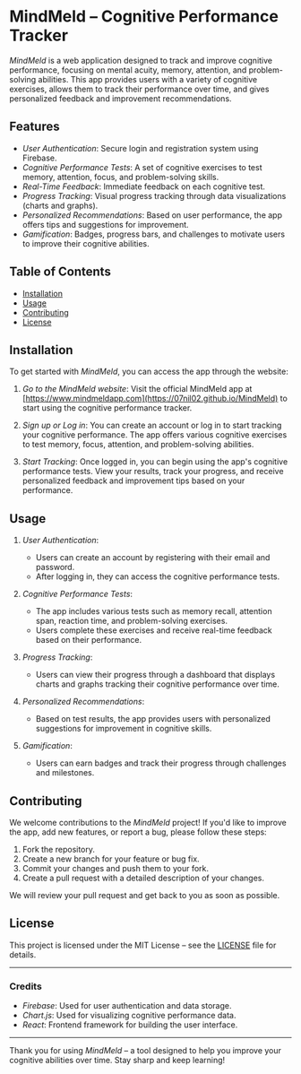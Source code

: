 # MindMeld – Cognitive Performance Tracker

*MindMeld* is a web application designed to track and improve cognitive performance, focusing on mental acuity, memory, attention, and problem-solving abilities. This app provides users with a variety of cognitive exercises, allows them to track their performance over time, and gives personalized feedback and improvement recommendations.

## Features

- *User Authentication*: Secure login and registration system using Firebase.
- *Cognitive Performance Tests*: A set of cognitive exercises to test memory, attention, focus, and problem-solving skills.
- *Real-Time Feedback*: Immediate feedback on each cognitive test.
- *Progress Tracking*: Visual progress tracking through data visualizations (charts and graphs).
- *Personalized Recommendations*: Based on user performance, the app offers tips and suggestions for improvement.
- *Gamification*: Badges, progress bars, and challenges to motivate users to improve their cognitive abilities.

## Table of Contents

- [Installation](#installation)
- [Usage](#usage)
- [Contributing](#contributing)
- [License](#license)

## Installation

To get started with *MindMeld*, you can access the app through the website:

1. *Go to the MindMeld website*:
   Visit the official MindMeld app at [https://www.mindmeldapp.com](https://07nil02.github.io/MindMeld) to start using the cognitive performance tracker.

2. *Sign up or Log in*:
   You can create an account or log in to start tracking your cognitive performance. The app offers various cognitive exercises to test memory, focus, attention, and problem-solving abilities.

3. *Start Tracking*:
   Once logged in, you can begin using the app's cognitive performance tests. View your results, track your progress, and receive personalized feedback and improvement tips based on your performance.

## Usage

1. *User Authentication*:
   - Users can create an account by registering with their email and password.
   - After logging in, they can access the cognitive performance tests.
   
2. *Cognitive Performance Tests*:
   - The app includes various tests such as memory recall, attention span, reaction time, and problem-solving exercises.
   - Users complete these exercises and receive real-time feedback based on their performance.

3. *Progress Tracking*:
   - Users can view their progress through a dashboard that displays charts and graphs tracking their cognitive performance over time.

4. *Personalized Recommendations*:
   - Based on test results, the app provides users with personalized suggestions for improvement in cognitive skills.

5. *Gamification*:
   - Users can earn badges and track their progress through challenges and milestones.

## Contributing

We welcome contributions to the *MindMeld* project! If you'd like to improve the app, add new features, or report a bug, please follow these steps:

1. Fork the repository.
2. Create a new branch for your feature or bug fix.
3. Commit your changes and push them to your fork.
4. Create a pull request with a detailed description of your changes.

We will review your pull request and get back to you as soon as possible.

## License

This project is licensed under the MIT License – see the [LICENSE](LICENSE) file for details.

---

### Credits

- *Firebase*: Used for user authentication and data storage.
- *Chart.js*: Used for visualizing cognitive performance data.
- *React*: Frontend framework for building the user interface.

---


Thank you for using *MindMeld* – a tool designed to help you improve your cognitive abilities over time. Stay sharp and keep learning!
